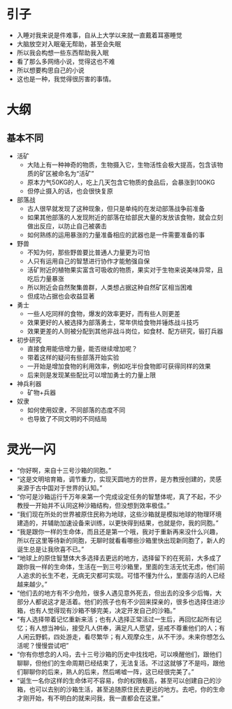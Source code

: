 # 引子
- 入睡对我来说是件难事，自从上大学以来就一直戴着耳塞睡觉
- 大脑放空对入眠毫无帮助，甚至会失眠
- 所以我会构想一些东西帮助我入眠
- 看了那么多网络小说，觉得这也不难
- 所以想要构思自己的小说
- 这也是一种，我觉得很厉害的事情。
# 大纲
## 基本不同
- 活矿
  - 大陆上有一种神奇的物质，生物摄入它，生物活性会极大提高，包含该物质的矿区被命名为“活矿”
  - 原本力气50KG的人，吃上几天包含它物质的食品后，会暴涨到100KG
  - 但停止摄入的话，也会很快复原
- 部落战
  - 古人很早就发现了这种现象，但只是单纯的在发动部落战争前准备
  - 如果其他部落的人发现附近的部落在给部民大量的发放该食物，就会立刻做出反应，以防止自己被袭击
  - 如何熟练的运用暴涨的力量准备相应的武器也是一件需要准备的事
- 野兽
  - 不知为何，那些野兽要比普通人力量更为可怕
  - 人只有运用自己的智慧进行协作才能勉强自保
  - 活矿附近的植物果实富含可吸收的物质，果实对于生物来说美味异常，且吃后力量暴涨
  - 所以附近会自然聚集兽群，人类想占据这种自然矿区相当困难
  - 但成功占据也会收益显著
- 勇士
  - 一些人吃同样的食物，爆发的效率更好，而有些人则更差
  - 效果更好的人被选择为部落勇士，常年供给食物并锤炼战斗技巧
  - 效果更差的人则被分配到其他非战斗岗位，如食材、配方研究，锻打兵器
- 初步研究
  - 直接食用能倍增力量，能否继续增加呢？
  - 带着这样的疑问有些部落开始实验
  - 一开始是增加食物的利用效率，例如吃半份食物即可获得同样的效果
  - 后来则是发现某些配比可以增加勇士的力量上限
- 神兵利器
  - 矿物+兵器
- 奴隶
  - 如何使用奴隶，不同部落的态度不同
  - 也导致了不同文明的不同结局

# 灵光一闪
- “你好啊，来自十三号沙箱的同胞。”
- “这是文明培育箱，调节重力，实现天圆地方的世界，是方教授创建的，灵感来源于古中国对于世界的认知。”
- “你可是沙箱运行千万年来第一个完成设定任务的智慧体呢，真了不起，不少教授一开始并不认同这种沙箱结构，但没想到效率极佳。”
- “我们现在所处的世界被原住民称为地球，这些沙箱就是模拟地球的物理环境建造的，并辅助加速设备来训练，以更快得到结果，也就是你，我的同胞。”
- “我是跟你一样的生命体，而且还是第一个哦，我对于重新再来没什么兴趣，所以在这里等待新的同胞，无聊时就看看哪些沙箱里快出现新同胞了，新人的诞生总是让我欣喜不已。”
- “地球上的原住智慧体大多选择去更远的地方，选择留下的在死前，大多成了跟你我一样的生命体，生活在一到三号沙箱里，里面的生活无忧无虑，他们前人追求的长生不老，无病无灾都可实现。可惜不懂为什么，里面存活的人已经越来越少。”
- “他们去的地方有不少危险，很多人遇见意外死去，但出去的没多少后悔，大部分人都说这才是活着。他们的孩子也有不少回来探亲的，很多也选择住进沙箱，也有人觉得现有沙箱不够完美，决定开发自己的沙箱。”
- “有人选择带着记忆重新来活；也有人选择正常活过一生后，再回忆起所有记忆；有人想当神仙，接受凡人供奉，满足凡人愿望，惩戒不尊重他们的人；有人闲云野鹤，四处游走，看尽繁华；有人观摩众生，从不干涉。未来你想怎么活呢？慢慢尝试吧”
- “你有你想念的人吗，去十三号沙箱的历史中找找吧，可以唤醒他们，跟他们聊聊，但他们的生命周期已经结束了，无法复活。不过这就够了不是吗，跟他们聊聊你的后来，熟人的后来，然后唏嘘一阵，这已经很完美了。”
- “诞生一名你这样的生命体可不容易，你的权限极高，甚至可以创建自己的沙箱，也可以去别的沙箱生活，甚至追随原住民去更远的地方。去吧，你的生命才刚开始，有不明白的就来问我，我一直都会在这里。”